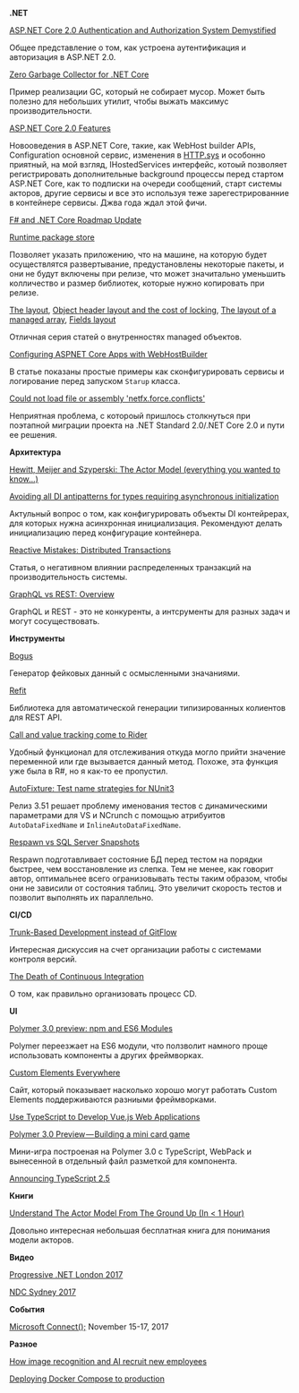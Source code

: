 **.NET**

[ASP.NET Core 2.0 Authentication and Authorization System Demystified](https://digitalmccullough.com/posts/aspnetcore-auth-system-demystified.html)

Общее представление о том, как устроена аутентификация и авторизация в ASP.NET 2.0.

[Zero Garbage Collector for .NET Core](http://tooslowexception.com/zero-garbage-collector-for-net-core/)

Пример реализации GC, который не собирает мусор. Может быть полезно для небольших утилит, чтобы выжать максимус производительности.

[ASP.NET Core 2.0 Features](https://blogs.msdn.microsoft.com/webdev/2017/08/25/asp-net-core-2-0-features-1/)

Новооведения в ASP.NET Core, такие, как WebHost builder APIs, Configuration основной сервис, изменения в [HTTP.sys](https://docs.microsoft.com/en-us/aspnet/core/fundamentals/servers/httpsys) и особонно приятный, на мой взгляд, IHostedServices интерфейс, котоый позволяет регистрировать дополнительные background процессы перед стартом ASP.NET Core, как то подписки на очереди сообщений, старт системы акторов, другие сервисы и все это используя теже зарегестрированние в контейнере сервисы. Джва года ждал этой фичи.

[F# and .NET Core Roadmap Update](https://blogs.msdn.microsoft.com/dotnet/2017/08/14/f-and-net-core-roadmap-update/)

[Runtime package store](https://docs.microsoft.com/en-us/dotnet/core/deploying/runtime-store)

Позволяет указать приложению, что на машине, на которую будет осуществлятся развертывание, предустановлены некоторые пакеты, и они не будут включены при релизе, что может значитально уменьшить колличество и размер библиотек, которые нужно копировать при релизе.

[The layout](https://blogs.msdn.microsoft.com/seteplia/2017/05/26/managed-object-internals-part-1-layout/), [Object header layout and the cost of locking](https://blogs.msdn.microsoft.com/seteplia/2017/09/06/managed-object-internals-part-2-object-header-layout-and-the-cost-of-locking/), [The layout of a managed array](https://blogs.msdn.microsoft.com/seteplia/2017/09/12/managed-object-internals-part-3-the-layout-of-a-managed-array-3/), [Fields layout](https://blogs.msdn.microsoft.com/seteplia/2017/09/21/managed-object-internals-part-4-fields-layout/)

Отличная серия статей о внутренностях managed объектов.

[Configuring ASPNET Core Apps with WebHostBuilder](https://ardalis.com/configuring-aspnet-core-apps-with-webhostbuilder)

В статье показаны простые примеры как сконфигурировать сервисы и логирование перед запуском `Starup` класса.

[Could not load file or assembly 'netfx.force.conflicts'](https://github.com/dotnet/corefx/issues/23229)

Неприятная проблема, с котороый пришлось столкнуться при поэтапной миграции проекта на .NET Standard 2.0/.NET Core 2.0 и пути ее решения.

**Архитектура**

[Hewitt, Meijer and Szyperski: The Actor Model (everything you wanted to know...)](https://www.youtube.com/watch?v=7erJ1DV_Tlo)

[Avoiding all DI antipatterns for types requiring asynchronous initialization](https://stackoverflow.com/questions/45924027/avoiding-all-di-antipatterns-for-types-requiring-asynchronous-initialization/46027058)

Актульный вопрос о том, как конфигурировать объекты DI контейрерах, для которых нужна асинхронная инициализация. Рекомендуют делать инициализацию перед конфигурацие контейнера.

[Reactive Mistakes: Distributed Transactions](http://www.cakesolutions.net/teamblogs/reactive-mistakes-distributed-transactions)

Статья, о негативном влиянии распределенных транзакций на производительность системы.

[GraphQL vs REST: Overview](https://philsturgeon.uk/api/2017/01/24/graphql-vs-rest-overview/)

GraphQL и REST - это не конкуренты, а интсрументы для разных задач и могут сосуществовать.

**Инструменты**

[Bogus](https://github.com/bchavez/Bogus)

Генератор фейковых данный с осмысленными значаниями.

[Refit](https://paulcbetts.github.io/refit/)

Библиотека для автоматической генерации типизированных колиентов для REST API.

[Call and value tracking come to Rider](https://blog.jetbrains.com/dotnet/2017/09/27/call-value-tracking-come-rider/)

Удобный функционал для отслеживания откуда могло прийти значение переменной или где вызывается данный метод. Похоже, эта функция уже была в R#, но я как-то ее пропустил.

[AutoFixture: Test name strategies for NUnit3](https://github.com/AutoFixture/AutoFixture/wiki/Known-Issues#test-name-strategies-for-nunit3)

Релиз 3.51 решает проблему именования тестов с динамическими параметрами для VS и NCrunch с помощью атрибуитов `AutoDataFixedName` и `InlineAutoDataFixedName`.

[Respawn vs SQL Server Snapshots](https://jimmybogard.com/respawn-vs-sql-server-snapshots/)

Respawn подготавливает состояние БД перед тестом на порядки быстрее, чем восстановление из слепка. Тем не менее, как говорит автор, оптимальнее всего огранизовывать тесты таким образом, чтобы они не зависили от состояния таблиц. Это увеличит скорость тестов и позволит выполнять их параллельно.

**CI/CD**

[Trunk-Based Development instead of GitFlow](https://twitter.com/IndritSelimi/status/902878608598986752)

Интересная дискуссия на счет организации работы с системами контроля версий.

[The Death of Continuous Integration](https://www.infoq.com/presentations/death-continuous-integration)

О том, как правильно организовать процесс CD.

**UI**

[Polymer 3.0 preview: npm and ES6 Modules](https://www.polymer-project.org/blog/2017-08-22-npm-modules)

Polymer переезжает на ES6 модули, что ползволит намного проще использовать компоненты а других фреймворках.

[Custom Elements Everywhere](https://custom-elements-everywhere.com/)

Сайт, который показывает насколько хорошо могут работать Custom Elements поддерживаются разниыми фреймворками.

[Use TypeScript to Develop Vue.js Web Applications](https://egghead.io/courses/use-typescript-to-develop-vue-js-web-applications)

[Polymer 3.0 Preview — Building a mini card game](https://medium.com/@jecelynyeen/polymer-3-0-preview-building-a-mini-card-game-ce8948265fd6)

Мини-игра построеная на Polymer 3.0 с TypeScript, WebPack и вынесенной в отдельный файл разметкой для компонента.

[Announcing TypeScript 2.5](https://blogs.msdn.microsoft.com/typescript/2017/08/31/announcing-typescript-2-5/)

**Книги**

[Understand The Actor Model From The Ground Up (In < 1 Hour)](https://www.lightbend.com/blog/designing-reactive-systems-with-the-actor-model-free-oreilly-book-by-hugh-mckee)

Довольно интересная небольшая бесплатная книга для понимания модели акторов.

**Видео**

[Progressive .NET London 2017](https://skillsmatter.com/conferences/8268-progressive-dot-net-2017#skillscasts)

[NDC Sydney 2017](https://www.youtube.com/watch?v=63k0Zc3yWb4&list=PL03Lrmd9CiGdch9Ul3PynPDZcZ18sz9KV)

**События**

[Microsoft Connect();](https://www.microsoft.com/en-us/connectevent) November 15-17, 2017

**Разное**

[How image recognition and AI recruit new employees](https://twitter.com/ValaAfshar/status/904097878049779712)

[Deploying Docker Compose to production](https://twitter.com/yogthos/status/910530558832336901)